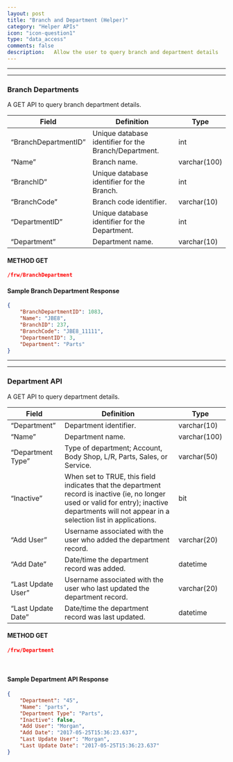 ```yaml
---
layout: post
title: "Branch and Department (Helper)"
category: "Helper APIs" 
icon: "icon-question1"
type: "data_access"
comments: false
description:   Allow the user to query branch and department details
---
```


---

---

### Branch Departments

A GET API to query branch department details.

| Field | Definition | Type |
|----------------------|-------------------------------------------------------|--------------|
| “BranchDepartmentID” | Unique database identifier for the Branch/Department. | int          |
| “Name”               | Branch name.                                          | varchar(100) |
| “BranchID”           | Unique database identifier for the Branch.            | int          |
| “BranchCode”         | Branch code identifier.                               | varchar(10)  |
| “DepartmentID”       | Unique database identifier for the Department.        | int          |
| “Department”         | Department name.                                      | varchar(10)  |

#### METHOD GET
```json
/frw/BranchDepartment
```


#### Sample Branch Department Response
```json
{
	"BranchDepartmentID": 1083,
	"Name": "JBE8",
	"BranchID": 237,
	"BranchCode": "JBE8_11111",
	"DepartmentID": 3,
	"Department": "Parts"
}
```

---
---

### Department API

A GET API to query department details.

| Field | Definition | Type |
|-------------------------------|-------------------------|--------------|
| “Department”       | Department identifier.                                                                                                                                                                           | varchar(10)  |
| “Name”             | Department name.                                                                                                                                                                                 | varchar(100) |
| “Department Type”  | Type of department; Account, Body Shop, L/R, Parts, Sales, or Service.                                                                                                                           | varchar(50)  |
| “Inactive”         | When set to TRUE, this field indicates that the department record is inactive (ie, no longer used or valid for entry); inactive departments will not appear in a selection list in applications. | bit          |
| “Add User”         | Username associated with the user who added the department record.                                                                                                                               | varchar(20)  |
| “Add Date”         | Date/time the department record was added.                                                                                                                                                       | datetime     |
| “Last Update User” | Username associated with the user who last updated the department record.                                                                                                                        | varchar(20)  |
| “Last Update Date” | Date/time the department record was last updated.                                                                                                                                                | datetime     |


#### METHOD GET
```json
/frw/Department
```

 
#### Sample Department API Response

```json
{
	"Department": "45",
	"Name": "parts",
	"Department Type": "Parts",
	"Inactive": false,
	"Add User": "Morgan",
	"Add Date": "2017-05-25T15:36:23.637",
	"Last Update User": "Morgan",
	"Last Update Date": "2017-05-25T15:36:23.637"
}
```